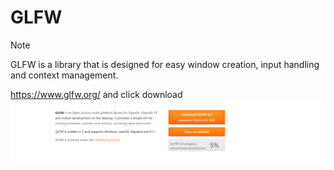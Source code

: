 # GLFW
> [!note]
> GLFW is a library that is designed for easy window creation, input handling and context management.
> 
> https://www.glfw.org/ and click download
> ![](Setup_OpenGL.assets/image-20240510104917718.png)


